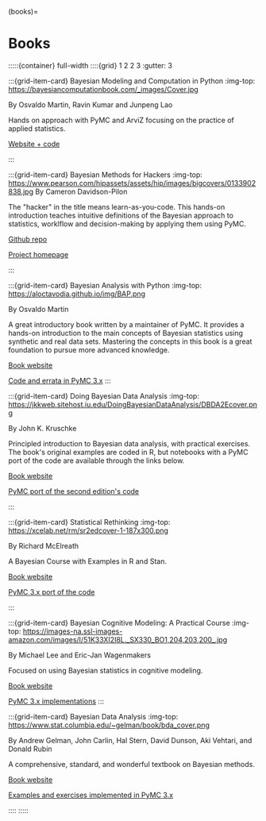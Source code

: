 (books)=
# Books
:::::{container} full-width
::::{grid} 1 2 2 3
:gutter: 3

:::{grid-item-card} Bayesian Modeling and Computation in Python
:img-top: https://bayesiancomputationbook.com/_images/Cover.jpg

By Osvaldo Martin, Ravin Kumar and Junpeng Lao

Hands on approach with PyMC and ArviZ focusing on the practice of applied statistics.

[Website + code](https://bayesiancomputationbook.com/welcome.html)

:::

:::{grid-item-card} Bayesian Methods for Hackers
:img-top: https://www.pearson.com/hipassets/assets/hip/images/bigcovers/0133902838.jpg
By Cameron Davidson-Pilon

The "hacker" in the title  means learn-as-you-code. This hands-on introduction teaches intuitive definitions of the Bayesian approach to statistics, worklflow and decision-making by applying them using PyMC.

[Github repo](https://github.com/CamDavidsonPilon/Probabilistic-Programming-and-Bayesian-Methods-for-Hackers)

[Project homepage](http://camdavidsonpilon.github.io/Probabilistic-Programming-and-Bayesian-Methods-for-Hackers/)

:::

:::{grid-item-card} Bayesian Analysis with Python
:img-top: https://aloctavodia.github.io/img/BAP.png

By Osvaldo Martin


A great introductory book written by a maintainer of PyMC. It provides a hands-on introduction to the main concepts of Bayesian statistics using synthetic and real data sets. Mastering the concepts in this book is a great foundation to pursue more advanced knowledge.

[Book website](https://www.packtpub.com/big-data-and-business-intelligence/bayesian-analysis-python-second-edition)

[Code and errata in PyMC 3.x](https://github.com/aloctavodia/BAP)
:::

:::{grid-item-card} Doing Bayesian Data Analysis
:img-top: https://jkkweb.sitehost.iu.edu/DoingBayesianDataAnalysis/DBDA2Ecover.png

By John K. Kruschke


Principled introduction to Bayesian data analysis, with practical exercises. The book's original examples are coded in R, but notebooks with a PyMC port of the code are available through the links below.

[Book website](https://sites.google.com/site/doingbayesiandataanalysis/home)

[PyMC port of the second edition's code](https://github.com/cluhmann/DBDA-python)

:::

:::{grid-item-card} Statistical Rethinking
:img-top: https://xcelab.net/rm/sr2edcover-1-187x300.png

By Richard McElreath

A Bayesian Course with Examples in R and Stan.

[Book website](http://xcelab.net/rm/statistical-rethinking/)

[PyMC 3.x port of the code](https://github.com/pymc-devs/resources/tree/master/Rethinking)

:::

:::{grid-item-card} Bayesian Cognitive Modeling: A Practical Course
:img-top: https://images-na.ssl-images-amazon.com/images/I/51K33XI2I8L._SX330_BO1,204,203,200_.jpg

By Michael Lee and Eric-Jan Wagenmakers

Focused on using Bayesian statistics in cognitive modeling.

[Book website](https://bayesmodels.com/)

[PyMC 3.x implementations](https://github.com/pymc-devs/resources/tree/master/BCM)
:::

:::{grid-item-card} Bayesian Data Analysis
:img-top: https://www.stat.columbia.edu/~gelman/book/bda_cover.png

By Andrew Gelman, John Carlin, Hal Stern, David Dunson, Aki Vehtari, and Donald Rubin

A comprehensive, standard, and wonderful textbook on Bayesian methods.

[Book website](https://www.stat.columbia.edu/~gelman/book/)

[Examples and exercises implemented in PyMC 3.x](https://github.com/pymc-devs/resources/tree/master/BDA3)

::::
:::::
